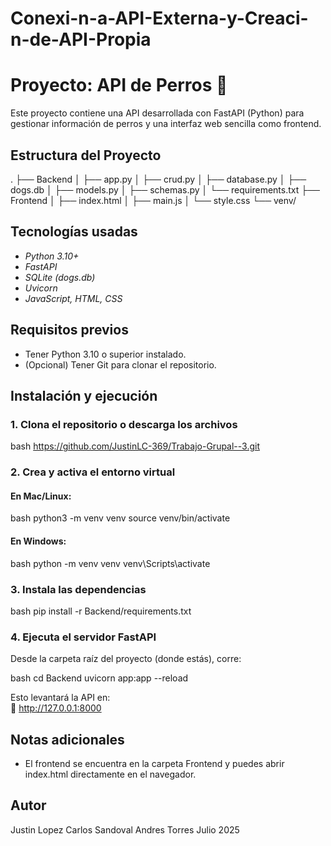 # Conexi-n-a-API-Externa-y-Creaci-n-de-API-Propia
# Proyecto: API de Perros 🐶

Este proyecto contiene una API desarrollada con FastAPI (Python) para gestionar información de perros y una interfaz web sencilla como frontend.

## Estructura del Proyecto


.
├── Backend
│   ├── app.py
│   ├── crud.py
│   ├── database.py
│   ├── dogs.db
│   ├── models.py
│   ├── schemas.py
│   └── requirements.txt
├── Frontend
│   ├── index.html
│   ├── main.js
│   └── style.css
└── venv/


## Tecnologías usadas

- *Python 3.10+*
- *FastAPI*
- *SQLite (dogs.db)*
- *Uvicorn*
- *JavaScript, HTML, CSS*

## Requisitos previos

- Tener Python 3.10 o superior instalado.
- (Opcional) Tener Git para clonar el repositorio.

## Instalación y ejecución

### 1. Clona el repositorio o descarga los archivos

bash
https://github.com/JustinLC-369/Trabajo-Grupal--3.git


### 2. Crea y activa el entorno virtual

#### En Mac/Linux:
bash
python3 -m venv venv
source venv/bin/activate


#### En Windows:
bash
python -m venv venv
venv\Scripts\activate


### 3. Instala las dependencias

bash
pip install -r Backend/requirements.txt


### 4. Ejecuta el servidor FastAPI

Desde la carpeta raíz del proyecto (donde estás), corre:

bash
cd Backend
uvicorn app:app --reload


Esto levantará la API en:  
📍 http://127.0.0.1:8000  

## Notas adicionales
- El frontend se encuentra en la carpeta Frontend y puedes abrir index.html directamente en el navegador.


## Autor

Justin Lopez
Carlos Sandoval
Andres Torres
Julio 2025
